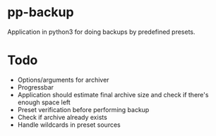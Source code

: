# pp-backup
Application in python3 for doing backups by predefined presets.

# Todo
- Options/arguments for archiver
- Progressbar
- Application should estimate final archive size and check if there's enough space left
- Preset verification before performing backup
- Check if archive already exists
- Handle wildcards in preset sources
